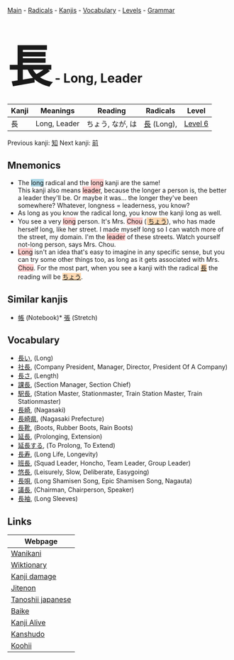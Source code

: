 <style> bigfont {font-size: 100px}</style>
[Main](../index.md) -
[Radicals](../radicals.md) -
[Kanjis](../kanjis.md) -
[Vocabulary](../vocabulary.md) -
[Levels](../levels.md) -
[Grammar](../grammar.md)
# <bigfont> 長</bigfont> - Long, Leader 

| Kanji | Meanings | Reading | Radicals | Level |
| --- | --- | --- | --- | --- |
| 長 | Long, Leader | ちょう, なが, は | [長](../radicals/長.md) (Long),  | [Level 6](../levels/wk_level6.md) |

Previous kanji: [知](知.md) Next kanji: [前](前.md) 

## Mnemonics
 * The <span style="background-color:#ADD8E6"> long</span> radical and the <span style="background-color:#ffcccb"> long</span> kanji are the same! <br />This kanji also means <span style="background-color:#ffcccb"> leader</span>, because the longer a person is, the better a leader they'll be. Or maybe it was... the longer they've been somewhere? Whatever, longness = leaderness, you know?
* As long as you know the radical long, you know the kanji long as well.
* You see a very <span style="background-color:#ffcccb"> long</span> person. It's Mrs. <span style="background-color:#ffcccb"> Chou</span> (<span style="background-color:#fed8b1"> [ちょう](https://jisho.org/search/ちょう)</span>), who has made herself long, like her street. I made myself long so I can watch more of the street, my domain. I'm the <span style="background-color:#ffcccb"> leader</span> of these streets. Watch yourself not-long person, says Mrs. Chou.
* <span style="background-color:#ffcccb"> Long</span> isn't an idea that's easy to imagine in any specific sense, but you can try some other things too, as long as it gets associated with Mrs. <span style="background-color:#ffcccb"> Chou</span>. For the most part, when you see a kanji with the radical <span style="background-color:#fed8b1"> [長](https://jisho.org/search/長)</span> the reading will be <span style="background-color:#fed8b1"> [ちょう](https://jisho.org/search/ちょう)</span>.


## Similar kanjis
 * [帳](帳.md) (Notebook)* [張](張.md) (Stretch)


## Vocabulary
 * [長い](../vocabulary/長.md), (Long)
* [社長](../vocabulary/長.md), (Company President, Manager, Director, President Of A Company)
* [長さ](../vocabulary/長.md), (Length)
* [課長](../vocabulary/長.md), (Section Manager, Section Chief)
* [駅長](../vocabulary/長.md), (Station Master, Stationmaster, Train Station Master, Train Stationmaster)
* [長崎](../vocabulary/長.md), (Nagasaki)
* [長崎県](../vocabulary/長.md), (Nagasaki Prefecture)
* [長靴](../vocabulary/長.md), (Boots, Rubber Boots, Rain Boots)
* [延長](../vocabulary/長.md), (Prolonging, Extension)
* [延長する](../vocabulary/長.md), (To Prolong, To Extend)
* [長寿](../vocabulary/長.md), (Long Life, Longevity)
* [班長](../vocabulary/長.md), (Squad Leader, Honcho, Team Leader, Group Leader)
* [悠長](../vocabulary/長.md), (Leisurely, Slow, Deliberate, Easygoing)
* [長唄](../vocabulary/長.md), (Long Shamisen Song, Epic Shamisen Song, Nagauta)
* [議長](../vocabulary/長.md), (Chairman, Chairperson, Speaker)
* [長袖](../vocabulary/長.md), (Long Sleeves)



## Links 

| Webpage |
| --- |
| [Wanikani          ](https://www.wanikani.com/kanji/長) |
| [Wiktionary        ](https://en.wiktionary.org/wiki/長) |
| [Kanji damage      ](http://www.kanjidamage.com/kanji/search?utf8=✓&q=長) |
| [Jitenon           ](https://jitenon.com/kanji/長) |
| [Tanoshii japanese ](https://www.tanoshiijapanese.com/dictionary/kanji.cfm?k=長) |
| [Baike             ](https://baike.baidu.com/item/長) |
| [Kanji Alive       ](https://app.kanjialive.com/長) |
| [Kanshudo          ](https://www.kanshudo.com/searchmn?q=長) |
| [Koohii            ](https://kanji.koohii.com/study/kanji/長) |
